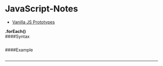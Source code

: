 # JavaScript-Notes

* [Vanilla JS Prototypes](https://toastertom.github.io/JavaScript-Notes/vanillaJsPrototypes.md)

**.forEach()**  
####Syntax
```

```
####Example
```

```
---

